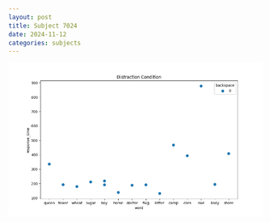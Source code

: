 ```yaml
---
layout: post
title: Subject 7024
date: 2024-11-12
categories: subjects
---
```


![](data/7024/run-7/7024_rt_acc_fuzzy_delay.png)
